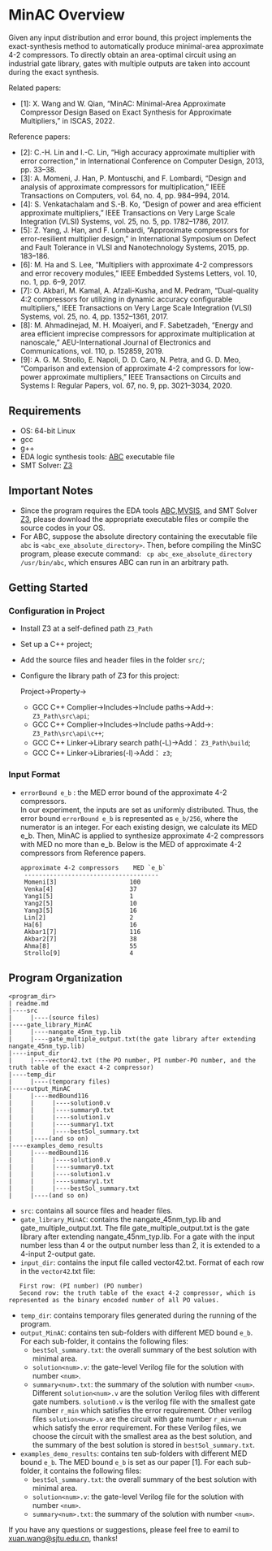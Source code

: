 # MinAC Overview

Given any input distribution and error bound, this project implements the exact-synthesis method to automatically produce minimal-area approximate 4-2 compressors. To directly obtain an area-optimal circuit using an industrial gate library, gates with multiple outputs are taken into account during the exact synthesis. 

Related papers:
- [1]: X. Wang and W. Qian, “MinAC: Minimal-Area Approximate Compressor Design Based on Exact Synthesis for Approximate Multipliers,” in ISCAS, 2022.

Reference papers:
- [2]: C.-H. Lin and I.-C. Lin, “High accuracy approximate multiplier with error correction,” in International Conference on Computer Design, 2013, pp. 33–38.
- [3]: A. Momeni, J. Han, P. Montuschi, and F. Lombardi, “Design and analysis of approximate compressors for multiplication,” IEEE Transactions on Computers, vol. 64, no. 4, pp. 984–994, 2014.
- [4]: S. Venkatachalam and S.-B. Ko, “Design of power and area efficient approximate multipliers,” IEEE Transactions on Very Large Scale Integration (VLSI) Systems, vol. 25, no. 5, pp. 1782–1786, 2017.
- [5]: Z. Yang, J. Han, and F. Lombardi, “Approximate compressors for error-resilient multiplier design,” in International Symposium on Defect and Fault Tolerance in VLSI and Nanotechnology Systems, 2015, pp. 183–186.
- [6]: M. Ha and S. Lee, “Multipliers with approximate 4-2 compressors and error recovery modules,” IEEE Embedded Systems Letters, vol. 10, no. 1, pp. 6–9, 2017.
- [7]: O. Akbari, M. Kamal, A. Afzali-Kusha, and M. Pedram, “Dual-quality 4:2 compressors for utilizing in dynamic accuracy configurable multipliers,” IEEE Transactions on Very Large Scale Integration (VLSI) Systems, vol. 25, no. 4, pp. 1352–1361, 2017.
- [8]: M. Ahmadinejad, M. H. Moaiyeri, and F. Sabetzadeh, “Energy and area efficient imprecise compressors for approximate multiplication at nanoscale,” AEU-International Journal of Electronics and Communications, vol. 110, p. 152859, 2019.
- [9]: A. G. M. Strollo, E. Napoli, D. D. Caro, N. Petra, and G. D. Meo, “Comparison and extension of approximate 4-2 compressors for low-power approximate multipliers,” IEEE Transactions on Circuits and Systems I: Regular Papers, vol. 67, no. 9, pp. 3021–3034, 2020.

## Requirements

- OS: 64-bit Linux
- gcc
- g++
- EDA logic synthesis tools: [ABC](http://people.eecs.berkeley.edu/~alanmi/abc/) executable file
- SMT Solver: [Z3](https://github.com/Z3Prover/z3)

## Important Notes

- Since the program requires the EDA tools [ABC](http://people.eecs.berkeley.edu/~alanmi/abc/),[MVSIS](https://ptolemy.berkeley.edu/projects/embedded/mvsis/), and SMT Solver [Z3](https://github.com/Z3Prover/z3), please download the appropriate executable files or compile the source codes in your OS. 
 - For ABC, suppose the absolute directory containing the executable file `abc` is `<abc_exe_absolute_directory>`. Then, before compiling the MinSC program, please execute command: ` cp abc_exe_absolute_directory /usr/bin/abc`, which ensures ABC can run in an arbitrary path.
  
## Getting Started
### Configuration in Project
- Install Z3 at a self-defined path `Z3_Path`
- Set up a C++ project;
- Add the source files and header files in the folder `src/`;
- Configure the library path of Z3 for this project:

  Project->Property->
  - GCC C++ Complier->Includes->Include paths->Add->: `Z3_Path\src\api`;
  - GCC C++ Complier->Includes->Include paths->Add->: `Z3_Path\src\api\c++`;
  - GCC C++ Linker->Library search path(-L)->Add： `Z3_Path\build`;
  - GCC C++ Linker->Libraries(-l)->Add： `z3`;

### Input Format
- `errorBound e_b` : the MED error bound of the approximate 4-2 compressors.  
In our experiment, the inputs are set as uniformly distributed. Thus, the error bound `errorBound e_b` is represented as `e_b/256`, where the numerator is an integer. For each existing design, we calculate its MED e_b. Then, MinAC is applied to synthesize approximate 4-2 compressors with MED no more than e_b.  Below is the MED of approximate 4-2 compressors from Reference papers.
   ```
   approximate 4-2 compressors    MED `e_b`
    -------------------------------------
    Momeni[3]                    100
    Venka[4]                     37
    Yang1[5]                     1
    Yang2[5]                     10
    Yang3[5]                     16
    Lin[2]                       2
    Ha[6]                        16
    Akbar1[7]                    116
    Akbar2[7]                    38
    Ahma[8]                      55
    Strollo[9]                   4
   ```
   
 ## Program Organization

```
<program_dir>
| readme.md
|----src
|     |----(source files)
|----gate_library_MinAC
|     |----nangate_45nm_typ.lib
|     |----gate_multiple_output.txt(the gate library after extending nangate_45nm_typ.lib)
|----input_dir
|     |----vector42.txt (the PO number, PI number-PO number, and the truth table of the exact 4-2 compressor)
|----temp_dir
|     |----(temporary files)
|----output_MinAC
|     |----medBound116
|     |     |----solution0.v
|     |     |----summary0.txt
|     |     |----solution1.v
|     |     |----summary1.txt
|     |     |----bestSol_summary.txt
|     |----(and so on)
|----examples_demo_results
|     |----medBound116
|     |     |----solution0.v
|     |     |----summary0.txt
|     |     |----solution1.v
|     |     |----summary1.txt
|     |     |----bestSol_summary.txt
|     |----(and so on)
```

- `src`: contains all source files and header files.
- `gate_library_MinAC`: contains the nangate_45nm_typ.lib and gate_multiple_output.txt. The file gate_multiple_output.txt is the gate library after extending nangate_45nm_typ.lib. For a gate with the input number less than 4 or the output number less than 2, it is extended to a 4-input 2-output gate.
- `input_dir`: contains the input file called vector42.txt.
   Format of each row in the `vector42`.txt file:
```
   First row: (PI number) (PO number)
   Second row: the truth table of the exact 4-2 compressor, which is represented as the binary encoded number of all PO values.
```
- `temp_dir`: contains temporary files generated during the running of the program.
- `output_MinAC`: contains ten sub-folders with different MED bound `e_b`. For each sub-folder, it contains the following files:
  - `bestSol_summary.txt`: the overall summary of the best solution with minimal area.
  - `solution<num>.v`: the gate-level Verilog file for the solution with number `<num>`. 
  - `summary<num>.txt`: the summary of the solution with number `<num>`.  
  Different `solution<num>.v` are the solution Verilog files with different gate numbers. `solution0.v` is the verilog file with the smallest gate number `r_min` which satisfies the error requirement. Other verilog files `solution<num>.v` are the circuit with gate number `r_min+num` which satisfy the error requirement. For these Verilog files, we choose the circuit with the smallest area as the best solution, and the summary of the best solution is stored in `bestSol_summary.txt`.
- `examples_demo_results`: contains ten sub-folders with different MED bound `e_b`. The MED bound `e_b` is set as our paper [1]. For each sub-folder, it contains the following files:
  - `bestSol_summary.txt`: the overall summary of the best solution with minimal area.
  - `solution<num>.v`: the gate-level Verilog file for the solution with number `<num>`.
  - `summary<num>.txt`: the summary of the solution with number `<num>`.

If you have any questions or suggestions, please feel free to eamil to xuan.wang@sjtu.edu.cn, thanks!
